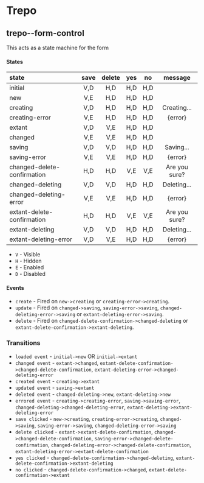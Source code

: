 # Trepo


## trepo--form-control
This acts as a state machine for the form

#### States
|            state            | save | delete | yes | no  |    message    |
|:----------------------------|:----:|:------:|:---:|:---:|:-------------:|
| initial                     | V,D  | H,D    | H,D | H,D |               |
| new                         | V,E  | H,D    | H,D | H,D |               |
| creating                    | V,D  | H,D    | H,D | H,D | Creating...   |
| creating-error              | V,E  | H,D    | H,D | H,D | {error}       |
| extant                      | V,D  | V,E    | H,D | H,D |               |
| changed                     | V,E  | V,E    | H,D | H,D |               |
| saving                      | V,D  | V,D    | H,D | H,D | Saving...     |
| saving-error                | V,E  | V,E    | H,D | H,D | {error}       |
| changed-delete-confirmation | H,D  | H,D    | V,E | V,E | Are you sure? |
| changed-deleting            | V,D  | V,D    | H,D | H,D | Deleting...   |
| changed-deleting-error      | V,E  | V,E    | H,D | H,D | {error}       |
| extant-delete-confirmation  | H,D  | H,D    | V,E | V,E | Are you sure? |
| extant-deleting             | V,D  | V,D    | H,D | H,D | Deleting...   |
| extant-deleting-error       | V,D  | V,E    | H,D | H,D | {error}       |

- `V` - Visible
- `H` - Hidden
- `E` - Enabled
- `D` - Disabled

#### Events
- `create` - Fired on `new->creating` or `creating-error->creating`.
- `update` - Fired on `changed->saving`, `saving-error->saving`, `changed-deleting-error->saving` or `extant-deleting-error->saving`.
- `delete` - Fired on `changed-delete-confirmation->changed-deleting` or `extant-delete-confirmation->extant-deleting`.

### Transitions
- `loaded event` - `initial->new` OR `initial->extant`
- `changed event` - `extant->changed`, `extant-delete-confirmation->changed-delete-confirmation`, `extant-deleting-error->changed-deleting-error`
- `created event` - `creating->extant`
- `updated event` - `saving->extant`
- `deleted event` - `changed-deleting->new`, `extant-deleting->new`
- `errored event` - `creating->creating-error`, `saving->saving-error`, `changed-deleting->changed-deleting-error`, `extant-deleting->extant-deleting-error`
- `save clicked` - `new->creating`, `creating-error->creating`, `changed->saving`, `saving-error->saving`, `changed-deleting-error->saving`
- `delete clicked` - `extant->extant-delete-confirmation`, `changed->changed-delete-confirmation`, `saving-error->changed-delete-confirmation`, `changed-deleting-error->changed-delete-confirmation`, `extant-deleting-error->extant-delete-confirmation`
- `yes clicked` - `changed-delete-confirmation->changed-deleting`, `extant-delete-confirmation->extant-deleting`
- `no clicked` - `changed-delete-confirmation->changed`, `extant-delete-confirmation->extant`
